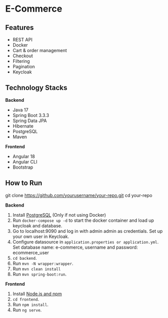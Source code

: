 # E-Commerce

## Features
- REST API
- Docker
- Cart & order management
- Checkout
- Filtering
- Pagination
- Keycloak
## Technology Stacks
**Backend**
- Java 17
- Spring Boot 3.3.3
- Spring Data JPA
- Hibernate
- PostgreSQL
- Maven

**Frontend**
- Angular 18
- Angular CLI
- Bootstrap

## How to  Run

git clone https://github.com/yourusername/your-repo.git
cd your-repo

**Backend**

1. Install [PostgreSQL](https://www.postgresql.org/download/) (Only if not using Docker)
2. Run `docker-compose up -d` to start the docker container and load up keycloak and database.
3. Go to localhost:9090 and log in with admin admin as credentials. Set up your own user in Keycloak.
4. Configure datasource in `application.properties or application.yml`. 
Set database name: e-commerce,
username and password: ecommerce_user
5. `cd backend`.
6. Run `mvn -N wrapper:wrapper`.
7. Run `mvn clean install`
8. Run `mvn spring-boot:run`.

**Frontend**
1. Install [Node.js and npm](https://www.npmjs.com/get-npm)
2. `cd frontend`.
3. Run `npm install`.
4. Run `ng serve`.

